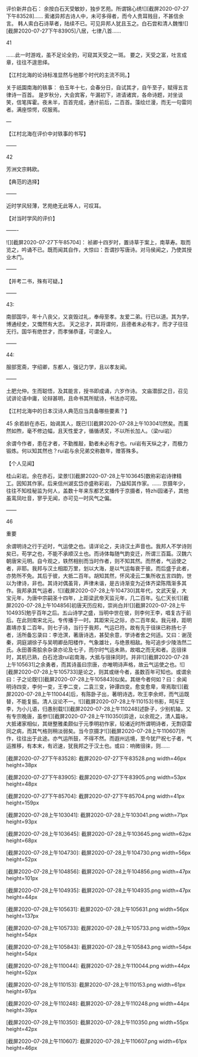 评价新井白石：
余按白石天受敏妙，独步艺苑。所谓锦心绣![][截屏2020-07-27下午83528]……
索诸异邦古诗人中，未可多得者，而今人贵耳贱目，不甚信余言。
韩人索白石诗草者，陆续不已。可见异邦人犹且玉之。白石尝和清人魏惟![][截屏2020-07-27下午83905]八居，七律八首……

41

……此一时游戏，虽不足论全豹，可窥其天受之一斑。
要之，天受之富，吐言成章，往往不遑思绎。

【江村北海的论诗标准显然与他那个时代的主流不同。】

关于祇園南海的轶事：
伯玉年十七，会春分日，自试其才，自午至子，赋得五言律诗一百首。
是岁秋分，大会宾客，午漏初下，进请诸宾，各命诗题，对坐谈笑，信笔挥霍。夜未半，百首完成，通计前后，二百首。藻绘烂漫，而无一句雷同者。满座惊愕，叹服焉。


—

【江村北海在评价中对轶事的书写】

——

42

芳洲文宗韩欧。

【典范的选择】

——

近时学风轻薄，艺苑绝无此等人，可叹耳。

【对当时学风的评价】

——-


![][截屏2020-07-27下午85704]：
祯卿十四岁时，置诗草于案上，南草寿。取而览之，吟诵不已。既而闻其自作，大惊曰：吾谓抄写唐诗。对马侯闻之，乃使其授业木门。

——

【并考二书，殊有可疑。】

——

43:

南部国华，年十八丧父，又哀毁过礼，奉母至孝。友爱二弟。行已以道。其为学，博通经史，又慨然有大志。
天之忌才，其将谓何，且德者未必有才。而才子往往无行。国华有绝世才，而孝悌恭谨，可谓全人。

——

44:

服部宽斋，字绍卿，东都人，强记力学，且以孝友闻。

——

土肥允仲。生而聪悟，及其能言，授书即成诵，六岁作诗。
文庙潜邸之日，召见试讲论语中庸，论辩甚明，且命书其所赋诗，书法亦可观。

【江村北海中的日本汉诗人典范应当具备哪些要素？】

45
余若龄在赤石，始谒其人，既已![][截屏2020-07-28上午103041]然矣。而薰然如煦，毫不修边幅，且天性爱才，循循诱奖，不以所长加人。（梁rui岩）

余谓今作者，患在才者，不勤推敲，勤者未必有才也。rui岩有天纵之才，而极力锻炼。何以知其然也？rui岩与余兄弟交称数年，赠答殊多。

【个人见闻】

桂山彩岩。余在赤石，梁景![][截屏2020-07-28上午103645]数称彩岩诗律精工。因知其作家。后来信州湖玄岱亦盛称彩岩， 乃益知其作家。……
京摄年少，往往不知桂秘监为何人，盖数十年来东都艺文播传于京摄者，特zhi园诸子，其他虽鸾凤吐音，寥乎无闻，亦可见一时风气之偏。


——

46

重要

余谓明诗之行于近时，气运使之也。请详论之，夫诗汉土声音也。我邦人不学诗则矣已，苟学之也，不能不承顺汉土也。而诗体每随气韵变迁，所谓三百篇。汉魏六朝唐宋元明。自今观之，轶然相别而当时作者，则不知其然。而然者，气运使之者，非耶。我邦与汉土相距万里，划以大海，是以气运每衰于彼。而后盛于此者，亦势所不免。其后于彼，大抵二百年。胡知其然，怀风凌云二集所收五言四韵，世以为律诗，非也。其诗对偶虽背，声律未谐，是古诗渐变为近体齐梁陈隋渐多其作。我邦承其气运者，![][截屏2020-07-28上午104730]其年代，文武天皇，大宝元年，为唐中宗嗣圣十四年，上距梁武帝天监元年，几二百年。弘仁天长![][截屏2020-07-28上午104856]初唐天历应和，崇尚白并![][截屏2020-07-28上午104935]勉乎百年之后。五山诗学之盛，当明中世在彼，则李何王李，唱复古于前后。在此则南宋北元。专传播于一时。其距宋元之际，亦二百年矣。我元禄，距明嘉靖亦复二百年。则七子诗，当行于我邦，气运已符。故有先于徂徕已称扬七子者，活所备忘录曰：李沧溟，著唐诗选，甚契余意，学诗者舍之何适。又曰：谢茂秦，洞庭湖徐子与吴明卿岳阳楼作，气象雄壮，与绝景相敌。殆可追步少陵浩然二氏。永田善斋脍余杂录亦论及七子，而尔时气运未熟，故唱之而无和者。迄徂徕时，其机已熟，白石沧浪rui岩南海，大抵与徂徕同时。并非![][截屏2020-07-28上午105631]之余勇者，而其诗虽曰宗唐，亦唯明诗声格，故云气运使之也。![][截屏2020-07-28上午105733]是论之，则其或继今者，虽数百年可知也。或谓余曰：子之论既![][截屏2020-07-28上午105843]似矣。其继今者何如？曰：余闻明诗四变，李何一变，王李二变，二袁三变，钟谭四变。愈变愈卑，卑焉取![][截屏2020-07-28上午110044]后，有陈卧子出，著明诗选，吹王李余烬，而气运既替，不能复振。清人议论不一。![][截屏2020-07-28上午110153]书影，呵斥王李，为小儿语，归愚别载![][截屏2020-07-28上午110248]述卧子，少别机轴，又有专宗晚唐，虽参![][截屏2020-07-28上午110350]异途，以余观之，清人篇咏，大抵诸家相似，其继整雅柔颇似于元季明初作家，较诸近时所谓明诗者，无剽窃雷同之病，而其气格则稍淡弱矣。当今京摄才![][截屏2020-07-28上午110607]所作，往往出于此途。亦气运所鼓，不得不然。而遐州远境，至今犹尸祝七子者，气运推移，有本末，有迟速，犹我邦之于汉土也。或曰：响微徂徕，则……

[截屏2020-07-27下午83528]: 截屏2020-07-27下午83528.png width=46px height=38px

[截屏2020-07-27下午83905]: 截屏2020-07-27下午83905.png width=53px height=48px

[截屏2020-07-27下午85704]: 截屏2020-07-27下午85704.png width=41px height=159px

[截屏2020-07-28上午103041]: 截屏2020-07-28上午103041.png width=71px height=93px

[截屏2020-07-28上午103645]: 截屏2020-07-28上午103645.png width=62px height=68px

[截屏2020-07-28上午104730]: 截屏2020-07-28上午104730.png width=56px height=52px

[截屏2020-07-28上午104856]: 截屏2020-07-28上午104856.png width=47px height=101px

[截屏2020-07-28上午104935]: 截屏2020-07-28上午104935.png width=47px height=44px

[截屏2020-07-28上午105631]: 截屏2020-07-28上午105631.png width=56px height=137px

[截屏2020-07-28上午105733]: 截屏2020-07-28上午105733.png width=59px height=54px

[截屏2020-07-28上午105843]: 截屏2020-07-28上午105843.png width=54px height=54px

[截屏2020-07-28上午110044]: 截屏2020-07-28上午110044.png width=44px height=52px

[截屏2020-07-28上午110153]: 截屏2020-07-28上午110153.png width=61px height=97px

[截屏2020-07-28上午110248]: 截屏2020-07-28上午110248.png width=44px height=39px

[截屏2020-07-28上午110350]: 截屏2020-07-28上午110350.png width=55px height=42px

[截屏2020-07-28上午110607]: 截屏2020-07-28上午110607.png width=61px height=46px